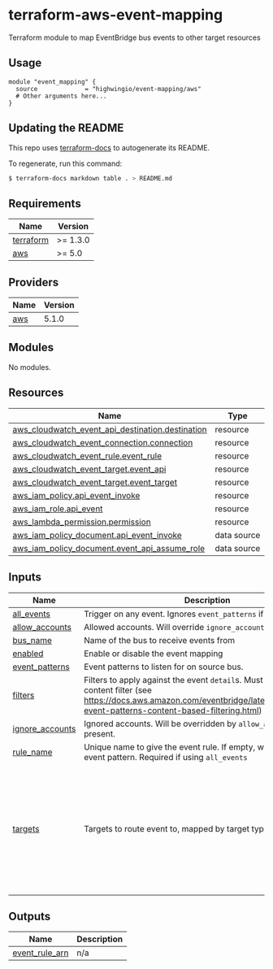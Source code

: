 # terraform-aws-event-mapping
Terraform module to map EventBridge bus events to other target resources

## Usage

```hcl
module "event_mapping" {
  source             = "highwingio/event-mapping/aws"
  # Other arguments here...
}
```

## Updating the README

This repo uses [terraform-docs](https://github.com/segmentio/terraform-docs) to autogenerate its README.

To regenerate, run this command:

```bash
$ terraform-docs markdown table . > README.md
```

## Requirements

| Name | Version |
|------|---------|
| <a name="requirement_terraform"></a> [terraform](#requirement\_terraform) | >= 1.3.0 |
| <a name="requirement_aws"></a> [aws](#requirement\_aws) | >= 5.0 |

## Providers

| Name | Version |
|------|---------|
| <a name="provider_aws"></a> [aws](#provider\_aws) | 5.1.0 |

## Modules

No modules.

## Resources

| Name | Type |
|------|------|
| [aws_cloudwatch_event_api_destination.destination](https://registry.terraform.io/providers/hashicorp/aws/latest/docs/resources/cloudwatch_event_api_destination) | resource |
| [aws_cloudwatch_event_connection.connection](https://registry.terraform.io/providers/hashicorp/aws/latest/docs/resources/cloudwatch_event_connection) | resource |
| [aws_cloudwatch_event_rule.event_rule](https://registry.terraform.io/providers/hashicorp/aws/latest/docs/resources/cloudwatch_event_rule) | resource |
| [aws_cloudwatch_event_target.event_api](https://registry.terraform.io/providers/hashicorp/aws/latest/docs/resources/cloudwatch_event_target) | resource |
| [aws_cloudwatch_event_target.event_target](https://registry.terraform.io/providers/hashicorp/aws/latest/docs/resources/cloudwatch_event_target) | resource |
| [aws_iam_policy.api_event_invoke](https://registry.terraform.io/providers/hashicorp/aws/latest/docs/resources/iam_policy) | resource |
| [aws_iam_role.api_event](https://registry.terraform.io/providers/hashicorp/aws/latest/docs/resources/iam_role) | resource |
| [aws_lambda_permission.permission](https://registry.terraform.io/providers/hashicorp/aws/latest/docs/resources/lambda_permission) | resource |
| [aws_iam_policy_document.api_event_invoke](https://registry.terraform.io/providers/hashicorp/aws/latest/docs/data-sources/iam_policy_document) | data source |
| [aws_iam_policy_document.event_api_assume_role](https://registry.terraform.io/providers/hashicorp/aws/latest/docs/data-sources/iam_policy_document) | data source |

## Inputs

| Name | Description | Type | Default | Required |
|------|-------------|------|---------|:--------:|
| <a name="input_all_events"></a> [all\_events](#input\_all\_events) | Trigger on any event. Ignores `event_patterns` if specified. | `bool` | `false` | no |
| <a name="input_allow_accounts"></a> [allow\_accounts](#input\_allow\_accounts) | Allowed accounts. Will override `ignore_accounts` if present. | `list(string)` | `[]` | no |
| <a name="input_bus_name"></a> [bus\_name](#input\_bus\_name) | Name of the bus to receive events from | `string` | n/a | yes |
| <a name="input_enabled"></a> [enabled](#input\_enabled) | Enable or disable the event mapping | `bool` | `true` | no |
| <a name="input_event_patterns"></a> [event\_patterns](#input\_event\_patterns) | Event patterns to listen for on source bus. | `list(string)` | `[]` | no |
| <a name="input_filters"></a> [filters](#input\_filters) | Filters to apply against the event `detail`s. Must be a valid content filter (see https://docs.aws.amazon.com/eventbridge/latest/userguide/eb-event-patterns-content-based-filtering.html) | `map(list(string))` | `null` | no |
| <a name="input_ignore_accounts"></a> [ignore\_accounts](#input\_ignore\_accounts) | Ignored accounts. Will be overridden by `allow_accounts` if present. | `list(string)` | `[]` | no |
| <a name="input_rule_name"></a> [rule\_name](#input\_rule\_name) | Unique name to give the event rule. If empty, will use the first event pattern. Required if using `all_events` | `string` | `null` | no |
| <a name="input_targets"></a> [targets](#input\_targets) | Targets to route event to, mapped by target type | <pre>object({<br>    lambda    = optional(map(string), {})<br>    bus       = optional(map(string), {})<br>    sqs       = optional(map(string), {})<br>    event_api = optional(map(object({<br>      endpoint : string,<br>      token : string,<br>      template_vars = optional(map(string), {}),<br>      template      = string,<br>    })), {})<br>  })</pre> | n/a | yes |

## Outputs

| Name | Description |
|------|-------------|
| <a name="output_event_rule_arn"></a> [event\_rule\_arn](#output\_event\_rule\_arn) | n/a |
